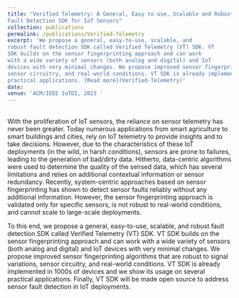 ```yaml
---
title: "Verified Telemetry: A General, Easy to use, Scalable and Robust
Fault Detection SDK for IoT Sensors"
collection: publications
permalink: /publications/Verified-Telemetry
excerpt: 'We propose a general, easy-to-use, scalable, and
robust fault detection SDK called Verified Telemetry (VT) SDK. VT
SDK builds on the sensor fingerprinting approach and can work
with a wide variety of sensors (both analog and digital) and IoT
devices with very minimal changes. We propose improved sensor fingerprinting algorithms that are robust to signal variations,
sensor circuitry, and real-world conditions. VT SDK is already implemented in 1000s of devices and we show its usage on several
practical applications. [Read more](Verified-Telemetry)'
date: 
venue: 'ACM/IEEE IoTDI, 2023 '
---
```

<br>
With the proliferation of IoT sensors, the reliance on sensor telemetry has never been greater. Today numerous applications from smart agriculture to smart buildings and cities, rely on IoT telemetry to provide insights and to take decisions. However, due to the characteristics of these IoT deployments (in the wild, in harsh conditions), sensors are prone to failures, leading to the generation of bad/dirty data. Hitherto, data-centric algorithms were used to determine the quality of the sensed data, which has several limitations and relies on additional contextual information or sensor redundancy. Recently, system-centric approaches based on sensor fingerprinting has shown to detect sensor faults reliably without any additional information. However, the sensor fingerprinting approach is validated only for specific sensors, is not robust to real-world conditions, and cannot scale to large-scale deployments. 

To this end, we propose a general, easy-to-use, scalable, and robust fault detection SDK called Verified Telemetry (VT) SDK. VT SDK builds on the sensor fingerprinting approach and can work with a wide variety of sensors (both analog and digital) and IoT devices with very minimal changes. We propose improved sensor fingerprinting algorithms that are robust to signal variations, sensor circuitry, and real-world conditions. VT SDK is already implemented in 1000s of devices and we show its usage on several practical applications. Finally, VT SDK will be made open source to address sensor fault detection in IoT deployments.
